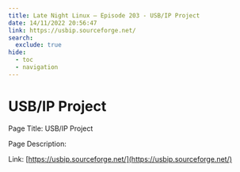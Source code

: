 ```yaml
---
title: Late Night Linux – Episode 203 - USB/IP Project
date: 14/11/2022 20:56:47
link: https://usbip.sourceforge.net/
search:
  exclude: true
hide:
  - toc
  - navigation
---
```


# USB/IP Project

Page Title: USB/IP Project

Page Description:  

Link: [https://usbip.sourceforge.net/](https://usbip.sourceforge.net/)